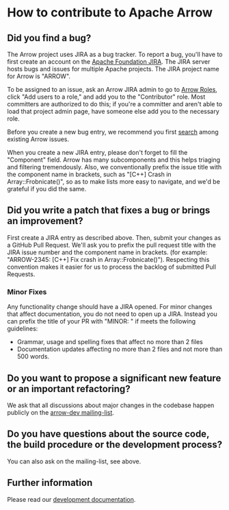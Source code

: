 <!--- 
  Licensed to the Apache Software Foundation (ASF) under one 
  or more contributor license agreements.  See the NOTICE file 
  distributed with this work for additional information 
  regarding copyright ownership.  The ASF licenses this file 
  to you under the Apache License, Version 2.0 (the 
  "License"); you may not use this file except in compliance 
  with the License.  You may obtain a copy of the License at 
 
    http://www.apache.org/licenses/LICENSE-2.0 
 
  Unless required by applicable law or agreed to in writing, 
  software distributed under the License is distributed on an 
  "AS IS" BASIS, WITHOUT WARRANTIES OR CONDITIONS OF ANY 
  KIND, either express or implied.  See the License for the 
  specific language governing permissions and limitations 
  under the License. 
--> 
 
# How to contribute to Apache Arrow 
 
## Did you find a bug? 
 
The Arrow project uses JIRA as a bug tracker.  To report a bug, you'll have 
to first create an account on the 
[Apache Foundation JIRA](https://issues.apache.org/jira/).  The JIRA server 
hosts bugs and issues for multiple Apache projects.  The JIRA project name 
for Arrow is "ARROW". 
 
To be assigned to an issue, ask an Arrow JIRA admin to go to 
[Arrow Roles](https://issues.apache.org/jira/plugins/servlet/project-config/ARROW/roles), 
click "Add users to a role," and add you to the "Contributor" role.  Most 
committers are authorized to do this; if you're a committer and aren't 
able to load that project admin page, have someone else add you to the 
necessary role. 
 
Before you create a new bug entry, we recommend you first 
[search](https://issues.apache.org/jira/projects/ARROW/issues/ARROW-5140?filter=allopenissues) 
among existing Arrow issues. 
 
When you create a new JIRA entry, please don't forget to fill the "Component" 
field.  Arrow has many subcomponents and this helps triaging and filtering 
tremendously.  Also, we conventionally prefix the issue title with the component 
name in brackets, such as "[C++] Crash in Array::Frobnicate()", so as to make 
lists more easy to navigate, and we'd be grateful if you did the same. 
 
## Did you write a patch that fixes a bug or brings an improvement? 
 
First create a JIRA entry as described above.  Then, submit your changes 
as a GitHub Pull Request.  We'll ask you to prefix the pull request title 
with the JIRA issue number and the component name in brackets. 
(for example: "ARROW-2345: [C++] Fix crash in Array::Frobnicate()"). 
Respecting this convention makes it easier for us to process the backlog 
of submitted Pull Requests. 
 
### Minor Fixes 
 
Any functionality change should have a JIRA opened.  For minor changes that 
affect documentation, you do not need to open up a JIRA.  Instead you can 
prefix the title of your PR with "MINOR: " if meets the following guidelines: 
 
*  Grammar, usage and spelling fixes that affect no more than 2 files 
*  Documentation updates affecting no more than 2 files and not more 
   than 500 words. 
 
## Do you want to propose a significant new feature or an important refactoring? 
 
We ask that all discussions about major changes in the codebase happen 
publicly on the [arrow-dev mailing-list](https://mail-archives.apache.org/mod_mbox/arrow-dev/). 
 
## Do you have questions about the source code, the build procedure or the development process? 
 
You can also ask on the mailing-list, see above. 
 
## Further information 
 
Please read our [development documentation](https://arrow.apache.org/docs/developers/contributing.html). 
